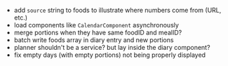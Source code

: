 * add `source` string to foods to illustrate where numbers come from (URL, etc.)
* load components like `CalendarComponent` asynchronously
* merge portions when they have same foodID and mealID?
* batch write foods array in diary entry and new portions
* planner shouldn't be a service? but lay inside the diary component?
* fix empty days (with empty portions) not being properly displayed